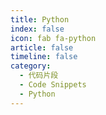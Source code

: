 ```yaml
---
title: Python
index: false
icon: fab fa-python
article: false
timeline: false
category:
  - 代码片段
  - Code Snippets
  - Python
---
```


<div class="catalog-display-container">
  <Catalog hideHeading />
</div>
